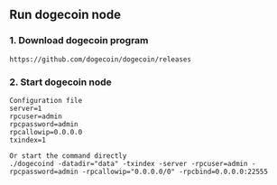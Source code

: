 ## Run dogecoin node

### 1. Download dogecoin program
```
https://github.com/dogecoin/dogecoin/releases
```


### 2. Start dogecoin node
```
Configuration file
server=1
rpcuser=admin
rpcpassword=admin
rpcallowip=0.0.0.0
txindex=1

Or start the command directly
./dogecoind -datadir="data" -txindex -server -rpcuser=admin -rpcpassword=admin -rpcallowip="0.0.0.0/0" -rpcbind=0.0.0.0:22555
```